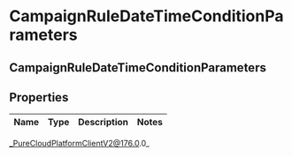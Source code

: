 # CampaignRuleDateTimeConditionParameters

## CampaignRuleDateTimeConditionParameters

## Properties

|Name | Type | Description | Notes|
|------------ | ------------- | ------------- | -------------|



_PureCloudPlatformClientV2@176.0.0_
